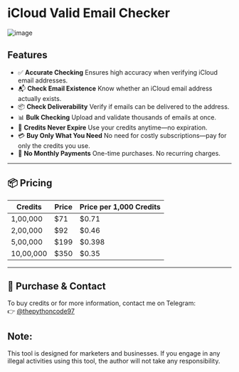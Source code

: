# iCloud Valid Email Checker

![image]()

## Features

- ✅ **Accurate Checking** Ensures high accuracy when verifying iCloud email addresses.
- 📬 **Check Email Existence** Know whether an iCloud email address actually exists.
- 📦 **Check Deliverability** Verify if emails can be delivered to the address.
- 📊 **Bulk Checking** Upload and validate thousands of emails at once.
- 🔄 **Credits Never Expire** Use your credits anytime—no expiration.
- 💳 **Buy Only What You Need** No need for costly subscriptions—pay for only the credits you use.
- 🚫 **No Monthly Payments** One-time purchases. No recurring charges.

---

## 📦 Pricing

| Credits         | Price   | Price per 1,000 Credits |
|-----------------|---------|-------------------------|
| 1,00,000        | $71     | $0.71                   |
| 2,00,000        | $92     | $0.46                   |
| 5,00,000        | $199    | $0.398                  |
| 10,00,000       | $350    | $0.35                   |

---

## 📩 Purchase & Contact

To buy credits or for more information, contact me on Telegram:  
👉 [@thepythoncode97](https://t.me/thepythoncode97)


## Note:
This tool is designed for marketers and businesses. If you engage in any illegal activities using this tool, the author will not take any responsibility.
